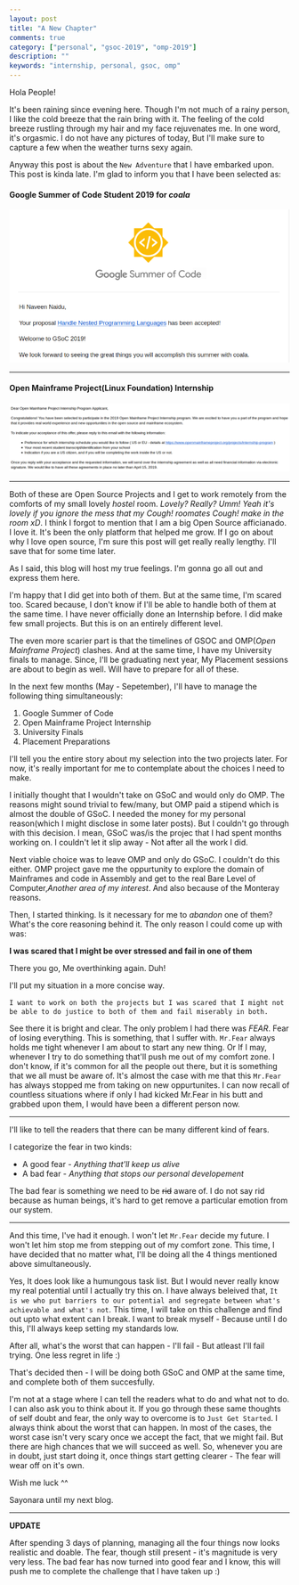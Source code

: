 ```yaml
---
layout: post
title: "A New Chapter"
comments: true
category: ["personal", "gsoc-2019", "omp-2019"]
description: ""
keywords: "internship, personal, gsoc, omp"
---
```


Hola People!

It's been raining since evening here. Though I'm not much of a rainy person, I 
like the cold breeze that the rain bring with it. The feeling of the
cold breeze rustling through my hair and my face rejuvenates me. In one word, it's
orgasmic. I do not have any pictures of today, But I'll make sure to capture
a few when the weather turns sexy again.



Anyway this post is about the `New Adventure` that I have embarked upon. This post is
kinda late. I'm glad to inform you that I have been selected as:
#### **Google Summer of Code Student 2019 for *coala***
![GSoC Acceptance](/assets/images/2-new-chapter/gsoc-acceptance.png)

-------------------------------------------------------------------------------

#### **Open Mainframe Project(Linux Foundation) Internship**
![GSoC Acceptance](/assets/images/2-new-chapter/omp-acceptance.png)


-------------------------------------------------------------------------------

Both of these are Open Source Projects and I get to work remotely from the 
comforts of my small lovely *hostel* room. *Lovely? Really? Umm! Yeah it's lovely
if you ignore the mess that my Cough! roomates Cough! make in the room xD*.
I think I forgot to mention that I am a big Open Source afficianado. I love it.
It's been the only platform that helped me grow. If I go on about why I love open
source, I'm sure this post will get really really lengthy. I'll save that for
some time later.

As I said, this blog will host my true feelings. I'm gonna go all out and express
them here.

I'm happy that I did get into both of them. But at the same time, I'm scared too.
Scared because, I don't know if I'll be able to handle both of them at the same time.
I have never officially done an Internship before. I did make few small projects.
But this is on an entirely different level. 

The even more scarier part is that the timelines of GSOC and OMP(*Open Mainframe Project*)
clashes. And at the same time, I have my University finals to manage. Since,
I'll be graduating next year, My Placement sessions are about to begin as well.
Will have to prepare for all of these.

In the next few months (May - Sepetember), I'll have to manage the
following thing simultaneously:
1. Google Summer of Code
2. Open Mainframe Project Internship
3. University Finals
4. Placement Preparations

I'll tell you the entire story about my selection into the two projects later.
For now, it's really important for me to contemplate about the choices I need to make. 

I initially thought that I wouldn't take on GSoC and would only do OMP. The reasons
might sound trivial to few/many, but OMP paid a stipend which is almost the double of
GSoC. I needed the money for my personal reason(which I might disclose in some later posts).
But I couldn't go through with this decision. I mean, GSoC was/is the projec that I had
spent months working on. I couldn't let it slip away - Not after all the work I did.

Next viable choice was to leave OMP and only do GSoC. I couldn't do this either.
OMP project gave me the oppurtunity to explore the domain of Mainframes 
and code in Assembly and get to the real Bare Level of Computer,*Another area
of my interest*. And also because of the Monteray reasons.

Then, I started thinking. Is it necessary for me to *abandon* one of them? 
What's the core reasoning behind it. The only reason I could come up with was:

**I was scared that I might be over stressed and fail in one of them**

There you go, Me overthinking again. Duh!

I'll put my situation in a more concise way.
```
I want to work on both the projects but I was scared that I might not 
be able to do justice to both of them and fail miserably in both.
``` 

See there it is bright and clear. The only problem I had there was *FEAR*. Fear
of losing everything. This is something, that I suffer with. `Mr.Fear` always 
holds me tight whenever I am about to start any new thing. Or If I may, 
whenever I try to do something that'll push me out of my comfort zone. I don't
know, if it's common for all the people out there, but it is something that we
all must be aware of. It's almost the case with me that this `Mr.Fear` has 
always stopped me from taking on new oppurtunites. I can now recall of countless
situations where if only I had kicked Mr.Fear in his butt and grabbed upon them,
I would have been a different person now.

-----
I'll like to tell the readers that there can be many different kind of fears.

I categorize the fear in two kinds:
* A good fear - *Anything that'll keep us alive*
* A bad fear  - *Anything that stops our personal developement*

The bad fear is something we need to be ~~rid~~ aware of. I do not say rid because
as human beings, it's hard to get remove a particular emotion from our system.

----

And this time, I've had it enough. I won't let `Mr.Fear` decide my future. I won't
let him stop me from stepping out of my comfort zone. This time, I have decided 
that no matter what, I'll be doing all the 4 things mentioned above simultaneously.

Yes, It does look like a humungous task list. But I would never really know my 
real potential until I actually try this on. I have always beleived that,
`It is we who put barriers to our potential and segregate between what's
achievable and what's not`. This time, I will take on this challenge and find
out upto what extent can I break. I want to break myself - Because until I do
this, I'll always keep setting my standards low.

After all, what's the worst that can happen - I'll fail - But atleast I'll fail
trying. One less regret in life :)


That's decided then - I will be doing both GSoC and OMP at the same time, and 
complete both of them succesfully.

I'm not at a stage where I can tell the readers what to do and what not to do. I
can also ask you to think about it. If you go through these same thoughts of
self doubt and fear, the only way to overcome is to `Just Get Started`. I always
think about the worst that can happen. In most of the cases, the worst case isn't
very scary once we accept the fact, that we might fail. But there are high chances
that we will succeed as well. So, whenever you are in doubt, just start doing it,
once things start getting clearer - The fear will wear off on it's own.

Wish me luck ^^

Sayonara until my next blog.

-------------------------------------------------------------------------------

**UPDATE**

After spending 3 days of planning, managing all the four things now looks realistic
and doable. The fear, though still present - it's magnitude is very very less.
The bad fear has now turned into good fear and I know, this will push me to complete
the challenge that I have taken up :)

